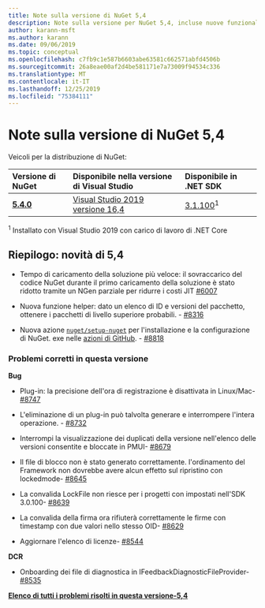 ```yaml
---
title: Note sulla versione di NuGet 5,4
description: Note sulla versione per NuGet 5,4, incluse nuove funzionalità, correzioni di bug e DCR.
author: karann-msft
ms.author: karann
ms.date: 09/06/2019
ms.topic: conceptual
ms.openlocfilehash: c7fb9c1e587b6603abe63581c662571abfd4506b
ms.sourcegitcommit: 26a8eae00af2d4be581171e7a73009f94534c336
ms.translationtype: MT
ms.contentlocale: it-IT
ms.lasthandoff: 12/25/2019
ms.locfileid: "75384111"
---
```

# <a name="nuget-54-release-notes"></a>Note sulla versione di NuGet 5,4

Veicoli per la distribuzione di NuGet:

| Versione di NuGet | Disponibile nella versione di Visual Studio| Disponibile in .NET SDK|
|:---|:---|:---|
| [**5.4.0**](https://nuget.org/downloads) | [Visual Studio 2019 versione 16,4](https://visualstudio.microsoft.com/downloads/) | [3.1.100](https://dotnet.microsoft.com/download/dotnet-core/3.1)<sup>1</sup> |

<sup>1</sup> Installato con Visual Studio 2019 con carico di lavoro di .NET Core

## <a name="summary-whats-new-in-54"></a>Riepilogo: novità di 5,4

* Tempo di caricamento della soluzione più veloce: il sovraccarico del codice NuGet durante il primo caricamento della soluzione è stato ridotto tramite un NGen parziale per ridurre i costi JIT [#6007](https://github.com/NuGet/Home/issues/6007)

* Nuova funzione helper: dato un elenco di ID e versioni del pacchetto, ottenere i pacchetti di livello superiore probabili. - [#8316](https://github.com/NuGet/Home/issues/8316)

* Nuova azione [`nuget/setup-nuget`](https://github.com/marketplace/actions/setup-nuget-exe-for-use-with-actions) per l'installazione e la configurazione di NuGet. exe nelle [azioni di GitHub](https://github.com/features/actions). - [#8818](https://github.com/NuGet/Home/issues/8818)

### <a name="issues-fixed-in-this-release"></a>Problemi corretti in questa versione

**Bug**

* Plug-in: la precisione dell'ora di registrazione è disattivata in Linux/Mac- [#8747](https://github.com/NuGet/Home/issues/8747)

* L'eliminazione di un plug-in può talvolta generare e interrompere l'intera operazione. - [#8732](https://github.com/NuGet/Home/issues/8732)

* Interrompi la visualizzazione dei duplicati della versione nell'elenco delle versioni consentite e bloccate in PMUI- [#8679](https://github.com/NuGet/Home/issues/8679)

* Il file di blocco non è stato generato correttamente. l'ordinamento del Framework non dovrebbe avere alcun effetto sul ripristino con lockedmode- [#8645](https://github.com/NuGet/Home/issues/8645)

* La convalida LockFile non riesce per i progetti con <RuntimeIdentifiers> impostati nell'SDK 3.0.100- [#8639](https://github.com/NuGet/Home/issues/8639)

* La convalida della firma ora rifiuterà correttamente le firme con timestamp con due valori nello stesso OID- [#8629](https://github.com/NuGet/Home/issues/8629)

* Aggiornare l'elenco di licenze- [#8544](https://github.com/NuGet/Home/issues/8544)

**DCR**

* Onboarding dei file di diagnostica in IFeedbackDiagnosticFileProvider- [#8535](https://github.com/NuGet/Home/issues/8535)

**[Elenco di tutti i problemi risolti in questa versione-5,4](https://github.com/nuget/home/issues?q=is%3Aissue+is%3Aclosed+milestone%3A%225.4")**
